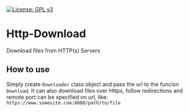 [![License: GPL v3](https://img.shields.io/badge/License-GPLv3-blue.svg)](https://www.gnu.org/licenses/gpl-3.0)
# Http-Download
Download files from HTTP(s) Servers

## How to use
Simply create `Downloader` class object and pass the url to the funcion `Download`. It can also download files over Https, follow redirections and remote port can be specified on url, like: `https://www.somesite.com:8888/path/to/file`
